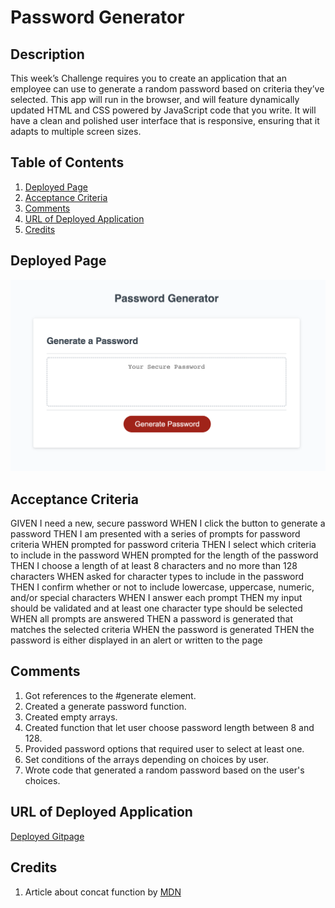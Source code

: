 # Password Generator

## Description

This week’s Challenge requires you to create an application that an employee can use to generate a random password based on criteria they’ve selected. This app will run in the browser, and will feature dynamically updated HTML and CSS powered by JavaScript code that you write. It will have a clean and polished user interface that is responsive, ensuring that it adapts to multiple screen sizes.

## Table of Contents

1. [Deployed Page](#deployed-page)
2. [Acceptance Criteria](#acceptance-criteria)
3. [Comments](#comments)
4. [URL of Deployed Application](#url-of-deployed-application)
5. [Credits](#credits)

## Deployed Page

<img src="./assets/deployed-page.png">

## Acceptance Criteria

GIVEN I need a new, secure password
WHEN I click the button to generate a password
THEN I am presented with a series of prompts for password criteria
WHEN prompted for password criteria
THEN I select which criteria to include in the password
WHEN prompted for the length of the password
THEN I choose a length of at least 8 characters and no more than 128 characters
WHEN asked for character types to include in the password
THEN I confirm whether or not to include lowercase, uppercase, numeric, and/or special characters
WHEN I answer each prompt
THEN my input should be validated and at least one character type should be selected
WHEN all prompts are answered
THEN a password is generated that matches the selected criteria
WHEN the password is generated
THEN the password is either displayed in an alert or written to the page

## Comments

1. Got references to the #generate element.
2. Created a generate password function.
3. Created empty arrays.
4. Created function that let user choose password length between 8 and 128.
5. Provided password options that required user to select at least one.
6. Set conditions of the arrays depending on choices by user.
7. Wrote code that generated a random password based on the user's choices. 

## URL of Deployed Application

[Deployed Gitpage](https://nverhulp.github.io/password-generator/)

## Credits

1. Article about concat function by [MDN](https://developer.mozilla.org/en-US/docs/Web/JavaScript/Reference/Global_Objects/Array/concat)